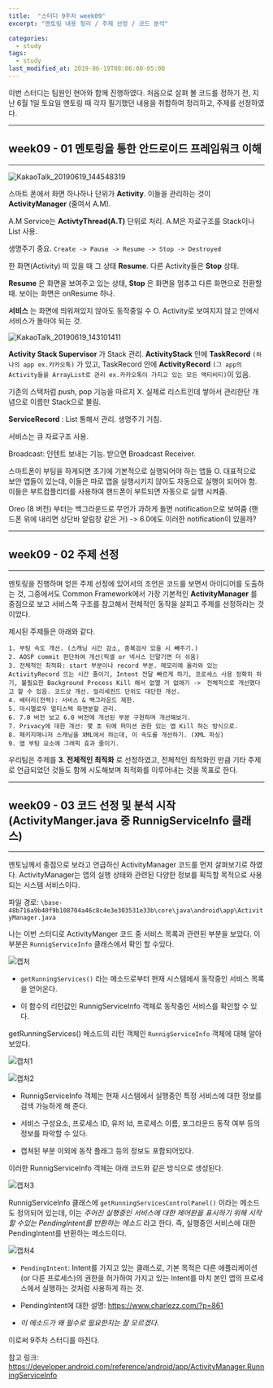 ```yaml
---
title:  "스터디 9주차 week09"
excerpt: "멘토링 내용 정리 / 주제 선정 / 코드 분석"

categories:
  - study
tags:
  - study
last_modified_at: 2019-06-19T08:06:00-05:00
---
```


이번 스터디는 팀원인 현아와 함께 진행하였다. 처음으로 살펴 볼 코드를 정하기 전, 지난 6월 1일 토요일 멘토링 때 각자 필기했던 내용을 취합하여 정리하고, 주제를 선정하였다.

---

## week09 - 01 멘토링을 통한 안드로이드 프레임워크 이해

---

![KakaoTalk_20190619_144548319](https://user-images.githubusercontent.com/48465809/59740202-57636600-92a2-11e9-9b0a-a97b3866b65f.jpg)

스마트 폰에서 화면 하나하나 단위가 **Activity**. 이들을 관리하는 것이 **ActivityManager** (줄여서 A.M).

A.M Service는 **ActivtyThread(A.T)** 단위로 처리. A.M은 자료구조를 Stack이나 List 사용.

생명주기 중요. `Create -> Pause -> Resume -> Stop -> Destroyed`

한 화면(Activity) 떠 있을 때 그 상태 **Resume**. 다른 Activity들은 **Stop** 상태.

**Resume** 은 화면을 보여주고 있는 상태, **Stop** 은 화면을 멈추고 다른 화면으로 전환할 때. 보이는 화면은 onResume 하나.

**서비스** 는 화면에 띄워져있지 않아도 동작중일 수 O. Activity로 보여지지 않고 안에서 서비스가 돌아야 되는 것.

![KakaoTalk_20190619_143101411](https://user-images.githubusercontent.com/48465809/59740201-57636600-92a2-11e9-9d84-998fb954045c.jpg)

**Activity Stack Supervisor** 가 Stack 관리. **ActivityStack** 안에 **TaskRecord** `(하나의 app ex.카카오톡)` 가 있고, TaskRecord 안에 **ActivityRecord** `(그 app의 Activity들을 ArrayList로 관리 ex.카카오톡이 가지고 있는 모든 액티비티)`이 있음.

기존의 스택처럼 push, pop 기능을 따르지 X. 실제로 리스트인데 쌓아서 관리한단 개념으로 이름만 Stack으로 불림.

**ServiceRecord** : List 통해서 관리. 생명주기 거침.

서비스는 큐 자료구조 사용.

Broadcast: 인텐트 보내는 기능. 받으면 Broadcast Receiver.

스마트폰이 부팅을 하게되면 초기에 기본적으로 실행되어야 하는 앱들 O. 대표적으로 보안 앱들이 있는데, 이들은 따로 앱을 실행시키지 않아도 자동으로 실행이 되어야 함. 이들은 부트컴플리터를 사용하여 핸드폰이 부트되면 자동으로 실행 시켜줌.

Oreo (8 버전) 부터는 백그라운드로 무언가 과하게 돌면 notification으로 보여줌 (핸드폰 위에 내리면 상단바 알림창 같은 거) -> 6.0에도 이러한 notification이 있을까?

---

## week09 - 02 주제 선정

---

멘토링을 진행하며 얻은 주제 선정에 있어서의 조언은 코드를 보면서 아이디어를 도출하는 것, 그중에서도 Common Framework에서 가장 기본적인 **ActivityManager** 를 중점으로 보고 서비스쪽 구조를 참고해서 전체적인 동작을 살피고 주제를 선정하라는 것이었다.

제시된 주제들은 아래와 같다.

```
1. 부팅 속도 개선. (스캐닝 시간 감소, 중복검사 있을 시 빼주기.)
2. AOSP commit 판단하여 개선(픽셀 or 넥서스 단말기면 더 쉬움)
3. 전체적인 최적화: start 부분이나 record 부분. 메모리에 올라와 있는 ActivityRecord 뜨는 시간 줄이기, Intent 전달 빠르게 하기, 프로세스 사용 정확히 하기, 불필요한 Background Process Kill 해서 없앨 거 없애기 ->　전체적으로 개선했다고 할 수 있음. 코드상 개선. 밀리세컨드 단위도 대단한 개선.
4. 배터리(전력): 서비스 & 백그라운드 제한.
5. 마시멜로우 멀티스택 화면분할 관리.
6. 7.0 버전 보고 6.0 버전에 개선된 부분 구현하며 개선해보기.
7. Privacy에 대한 개선: 몇 초 뒤에 퍼미션 권한 있는 앱 Kill 하는 방식으로.
8. 패키지매니저 스캐닝을 XML에서 하는데, 이 속도를 개선하기. (XML 파싱)
9. 앱 부팅 요소에 그래픽 효과 줄이기.
```

우리팀은 주제를 **3. 전체적인 최적화** 로 선정하였고, 전체적인 최적화인 만큼 기타 주제로 언급되었던 것들도 함께 시도해보며 최적화를 이루어내는 것을 목표로 한다.

---

## week09 - 03 코드 선정 및 분석 시작 (ActivityManger.java 중 RunnigServiceInfo 클래스)

---

멘토님께서 중점으로 보라고 언급하신 ActivityManager 코드를 먼저 살펴보기로 하였다. ActivityManager는 앱의 실행 상태와 관련된 다양한 정보를 획득할 목적으로 사용되는 시스템 서비스이다.

파일 경로: `\base-48b716a9b40f9b108704a46c8c4e3e303531e33b\core\java\android\app\ActivityManager.java`

나는 이번 스터디로 ActivityManger 코드 중 서비스 목록과 관련된 부분을 보았다. 이 부분은 `RunnigServiceInfo` 클래스에서 확인 할 수있다.

![캡처](https://user-images.githubusercontent.com/48465809/59742535-ea070380-92a8-11e9-8988-70e402ae39b1.PNG)

-	`getRunningServices()` 라는 메소드로부터 현재 시스템에서 동작중인 서비스 목록을 얻어온다.

-	이 함수의 리턴값인 RunnigServiceInfo 객체로 동작중인 서비스를 확인할 수 있다.

getRunningServices() 메소드의 리턴 객체인 `RunnigServiceInfo` 객체에 대해 알아보았다.

![캡처1](https://user-images.githubusercontent.com/48465809/59743302-c0e77280-92aa-11e9-9206-cc283717a910.PNG)

![캡처2](https://user-images.githubusercontent.com/48465809/59743618-8f22db80-92ab-11e9-9428-662b32236fc2.PNG)

-	RunnigServiceInfo 객체는 현재 시스템에서 실행중인 특정 서비스에 대한 정보를 검색 가능하게 해 준다.

-	서비스 구성요소, 프로세스 ID, 유저 Id, 프로세스 이름, 포그라운드 동작 여부 등의 정보를 파악할 수 있다.

-	캡쳐된 부분 이외에 동작 플래그 등의 정보도 포함되어있다.

이러한 RunnigServiceInfo 객체는 아래 코드와 같은 방식으로 생성된다.

![캡처3](https://user-images.githubusercontent.com/48465809/59744301-3ce2ba00-92ad-11e9-9fbd-383705e03572.PNG)

RunnigServiceInfo 클래스에 `getRunningServicesControlPanel()` 이라는 메소드도 정의되어 있는데, 이는 *주어진 실행중인 서비스에 대한 제어판을 표시하기 위해 시작할 수있는 PendingIntent를 반환하는 메소드* 라고 한다. 즉, 실행중인 서비스에 대한 PendingIntent를 반환하는 메소드이다.

![캡처4](https://user-images.githubusercontent.com/48465809/59745031-cba40680-92ae-11e9-993f-ad30cd65d110.PNG)

-	`PendingIntent`: Intent를 가지고 있는 클래스로, 기본 목적은 다른 애플리케이션(or 다른 프로세스)의 권한을 허가하여 가지고 있는 Intent를 마치 본인 앱의 프로세스에서 실행하는 것처럼 사용하게 하는 것.

-	PendingIntent에 대한 설명: https://www.charlezz.com/?p=861

-	*이 메소드가 왜 필수로 필요한지는 잘 모르겠다.*

이로써 9주차 스터디를 마친다.

참고 링크: https://developer.android.com/reference/android/app/ActivityManager.RunningServiceInfo
